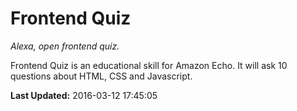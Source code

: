 # Frontend Quiz
*Alexa, open frontend quiz.*

Frontend Quiz is an educational skill for Amazon Echo. It will ask 10 questions about HTML, CSS and Javascript.

**Last Updated:** 2016-03-12 17:45:05